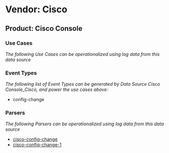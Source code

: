 Vendor: Cisco
=============
Product: Cisco Console
----------------------

### Use Cases

_The following Use Cases can be operationalized using log data from this data source_



### Event Types

_The following list of Event Types can be generated by Data Source Cisco Console_Cisco, and power the use cases above:_

- config-change


### Parsers

_The following Parsers can be operationalized using log data from this data source_

* [cisco-config-change](../Parsers/parserContent_cisco-config-change.md)
* [cisco-config-change-1](../Parsers/parserContent_cisco-config-change-1.md)
